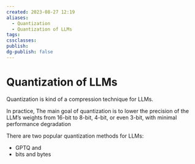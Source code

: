 ```yaml
---
created: 2023-08-27 12:19
aliases:
  - Quantization
  - Quantization of LLMs
tags: 
cssclasses: 
publish: 
dg-publish: false
---
```


<!--
tags: 
-->

<!--internal
parent:: [[]]
child:: [[]]
related:: [[]]
-->

<!--external
- [ ] []()
-->

# Quantization of LLMs

Quantization is kind of a compression technique for LLMs. 

In practice, The main goal of quantization is to lower the precision of the LLM’s weights from 16-bit to 8-bit, 4-bit, or even 3-bit, with minimal performance degradation

There are two popular quantization methods for LLMs: 

- GPTQ and 
- bits and bytes